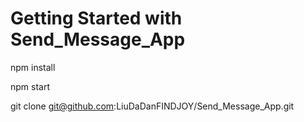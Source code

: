 # Getting Started with Send_Message_App

npm install

npm start

git clone git@github.com:LiuDaDanFINDJOY/Send_Message_App.git